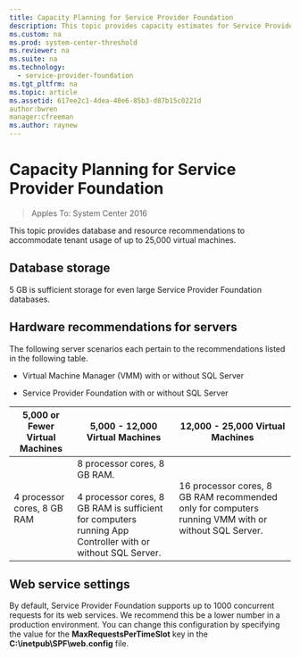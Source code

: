 ```yaml
---
title: Capacity Planning for Service Provider Foundation
description: This topic provides capacity estimates for Service Provider Foundation planning purposes.
ms.custom: na
ms.prod: system-center-threshold
ms.reviewer: na
ms.suite: na
ms.technology:
  - service-provider-foundation
ms.tgt_pltfrm: na
ms.topic: article
ms.assetid: 617ee2c1-4dea-40e6-85b3-d87b15c0221d
author:bwren
manager:cfreeman
ms.author: raynew
---
```

# Capacity Planning for Service Provider Foundation
>Apples To: System Center 2016

This topic provides database and resource recommendations to accommodate tenant usage of up to 25,000 virtual machines.  

## Database storage  
5 GB is sufficient storage for even large Service Provider Foundation databases.  

## Hardware recommendations for servers  
The following server scenarios each pertain to the recommendations listed in the following table.  

-   Virtual Machine Manager \(VMM\) with or without SQL Server  

-   Service Provider Foundation with or without SQL Server  


|5,000 or Fewer Virtual Machines|5,000 - 12,000 Virtual Machines|12,000 - 25,000 Virtual Machines|  
|-----------------------------------|-----------------------------------|------------------------------------|  
|4 processor cores, 8 GB RAM|8 processor cores, 8 GB RAM.<br /><br />4 processor cores, 8 GB RAM is sufficient for computers running App Controller  with or without SQL Server.|16 processor cores, 8 GB RAM recommended only for computers running VMM with or without SQL Server.|  

## Web service settings  
By default, Service Provider Foundation supports up to 1000 concurrent requests for its web services. We recommend this be a lower number in a production environment. You can change this configuration by specifying the value for the **MaxRequestsPerTimeSlot** key in the **C:\\inetpub\\SPF\\web.config** file.  
